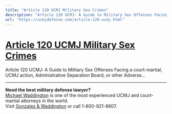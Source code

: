 ```yaml
---
title: "Article 120 UCMJ Military Sex Crimes"
description: "Article 120 UCMJ: A Guide to Military Sex Offenses Facing a court-martial, UCMJ action, Administrative Separation Board, or other Adverse..."
url: "https://ucmjdefense.com/article-120-ucmj.html"
---
```


# [Article 120 UCMJ Military Sex Crimes](https://ucmjdefense.com/article-120-ucmj.html)

Article 120 UCMJ: A Guide to Military Sex Offenses Facing a court-martial, UCMJ action, Administrative Separation Board, or other Adverse...

---

**Need the best military defense lawyer?**  
[Michael Waddington](https://ucmjdefense.com/attorneys/michael-stewart-waddington-partner.html) is one of the most experienced UCMJ and court-martial attorneys in the world.  
Visit [Gonzalez & Waddington](https://ucmjdefense.com) or call 1-800-921-8607.
